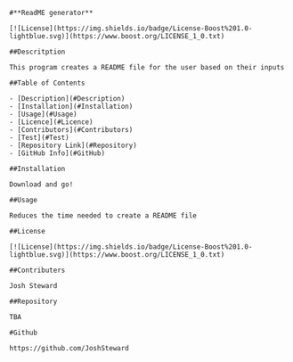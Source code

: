 
    #**ReadME generator**

    [![License](https://img.shields.io/badge/License-Boost%201.0-lightblue.svg)](https://www.boost.org/LICENSE_1_0.txt)

    ##Descritption 

    This program creates a README file for the user based on their inputs

    ##Table of Contents 

    - [Description](#Description)
    - [Installation](#Installation)
    - [Usage](#Usage)
    - [Licence](#Licence)
    - [Contributors](#Contributors)
    - [Test](#Test)
    - [Repository Link](#Repository)
    - [GitHub Info](#GitHub) 

    ##Installation

    Download and go!

    ##Usage 

    Reduces the time needed to create a README file

    ##License 

    [![License](https://img.shields.io/badge/License-Boost%201.0-lightblue.svg)](https://www.boost.org/LICENSE_1_0.txt)

    ##Contributers 

    Josh Steward

    ##Repository 

    TBA

    #Github

    https://github.com/JoshSteward
    